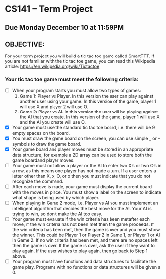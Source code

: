 # CS141 – Term Project
Due Monday December 10 at 11:59PM 
----

## OBJECTIVE:
For your term project you will build a tic tac toe game called SmartTTT. If you are not familiar with the tic tac toe game, you can read this Wikipedia article: https://en.wikipedia.org/wiki/Tictactoe

### Your tic tac toe game must meet the following criteria:
- [ ] When your program starts you must allow two types of games:
	1. Game 1: Player vs Player. In this version the user can play against another user using your game. In this version of the game, player 1 will use X and player 2 will use O.
	2. Game 2: Player vs AI. In this version the user will be playing against the AI that you create. In this version of the game, player 1 will use X and the AI you create will use O.
- [X] Your game must use the standard tic tac toe board, i.e. there will be 9 empty spaces on the board.
- [X] You must draw the game board on the screen, you can use simple _ or – symbols to draw the game board. 
- [X] Your game board and player moves must be stored in an appropriate data structure, for example a 2D array can be used to store both the game boardand player moves.
- [ ] Your game must not allow a player or the AI to enter two X’s or two O’s in a row, as this means one player has not made a turn. If a user enters a letter other than X, x, O, or o then you must indicate that you do not recognize the command. 
- [ ] After each move is made, your game must display the current board with the moves in place. You  must  show  a  label  on  the  screen  to  indicate  what  shape  is  being  used  by which player.
- [ ] When  playing  in  Game  2  mode,  i.e. Player  vs AI  you  must  implement  an intelligent algorithm that decides the best move for the AI. Your AI is trying to win, so don’t make the AI too easy.
- [ ] Your  game must evaluate  if  the  win  criteria  has  been metafter  each  move,  if the  win criteria has not been met then the game proceeds. If the win criteria has been met, then the game is over and you must show the winner. This could be Player 1 or Player 2 in Game 1, or Player 1 or AI in Game 2. If no win criteria has been met, and there are no spaces left then the game is over. If the game is over, ask the user if they want to play again. If the user wishes to play again, then go back to Step 1 above. 
- [ ] Your  program  must  have  functions  and  data  structures  to  facilitate  the  game  play. Programs with no functions or data structures will be given a 0. 
